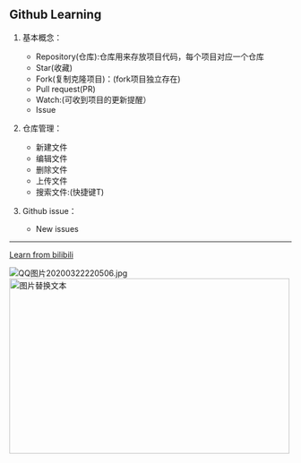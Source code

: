 ## Github Learning
1. 基本概念：
    - Repository(仓库):仓库用来存放项目代码，每个项目对应一个仓库
    - Star(收藏)
    - Fork(复制克隆项目)：(fork项目独立存在)
    - Pull request(PR)
    - Watch:(可收到项目的更新提醒）
    - Issue

2. 仓库管理：
    - 新建文件
    - 编辑文件
    - 删除文件
    - 上传文件
    - 搜索文件:(快捷键T)
    
3. Github issue：
    - New issues
    
    
***
[Learn from bilibili](https://b23.tv/tFLKA5)



![QQ图片20200322220506.jpg](https://i.loli.net/2020/06/06/mIjopkizP8lx1AB.jpg)
<img src="https://i.loli.net/2020/06/06/mIjopkizP8lx1AB.jpg" alt="图片替换文本" width="500" height="313" align="bottom" />
